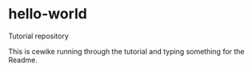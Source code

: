 # hello-world
Tutorial repository

This is cewike running through the tutorial
and typing something for the Readme.
